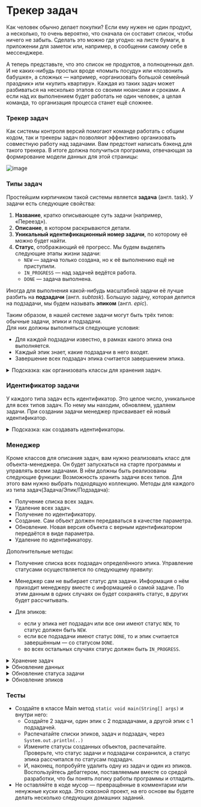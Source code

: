 # Трекер задач

Как человек обычно делает покупки? Если ему нужен не один продукт, а несколько, то очень вероятно, что сначала он
составит список, чтобы ничего не забыть. Сделать это можно где угодно: на листе бумаги, в приложении для заметок или,
например, в сообщении самому себе в мессенджере.

А теперь представьте, что это список не продуктов, а полноценных дел. И не каких-нибудь простых вроде «помыть посуду»
или «позвонить бабушке», а сложных — например, «организовать большой семейный праздник» или «купить квартиру». Каждая из
таких задач может разбиваться на несколько этапов со своими нюансами и сроками. А если над их выполнением будет работать
не один человек, а целая команда, то организация процесса станет ещё сложнее.

### Трекер задач

Как системы контроля версий помогают команде работать с общим кодом, так и трекеры задач позволяют эффективно
организовать совместную работу над задачами. Вам предстоит написать бэкенд для такого трекера. В итоге должна получиться
программа, отвечающая за формирование модели данных для этой страницы:

![image](https://github.com/practicetasks/java_task_tracker/assets/122010324/4e8f92b7-76ea-4047-bda7-0af549187b1c)

### Типы задач

Простейшим кирпичиком такой системы является **задача** (англ. task). У задачи есть следующие свойства:

1. **Название**, кратко описывающее суть задачи (например, «Переезд»).
2. **Описание**, в котором раскрываются детали.
3. **Уникальный идентификационный номер задачи**, по которому её можно будет найти.
4. **Статус**, отображающий её прогресс. Мы будем выделять следующие этапы жизни задачи:
    * `NEW` — задача только создана, но к её выполнению ещё не приступили.
    * `IN_PROGRESS` — над задачей ведётся работа.
    * `DONE` — задача выполнена.

Иногда для выполнения какой-нибудь масштабной задачи её лучше разбить на **подзадачи** (англ. _subtask_). Большую
задачу,
которая делится на подзадачи, мы будем называть **эпиком** (англ. _epic_).

Таким образом, в нашей системе задачи могут быть трёх типов: обычные задачи, эпики и подзадачи. <br>
Для них должны выполняться следующие условия:

* Для каждой подзадачи известно, в рамках какого эпика она выполняется.
* Каждый эпик знает, какие подзадачи в него входят.
* Завершение всех подзадач эпика считается завершением эпика.

<details>
<summary>Подсказка: как организовать классы для хранения задач.</summary>

У одной и той же проблемы в программировании может быть несколько решений. К примеру, вам нужно представить в программе
три вида связанных сущностей: задачи, подзадачи и эпики. Вы можете завести один абстрактный класс и связать три других с
ним. Или создать один не абстрактный класс и двух его наследников. Или сделать три отдельных класса. Задача
программиста — не только сделать выбор, но и обосновать его. Вне зависимости от того, по какому пути вы решите пойти,
каждое из этих решений будет лучше в одних ситуациях и хуже в других.

На наш взгляд, самым безопасным способом решения этой задачи будет создание публичного не абстрактного класса `Task`. Он
представляет отдельно стоящую задачу. Далее от него создать два подкласса: `Subtask` и `Epic`. Такая структура с одной
стороны позволит менять свойства сразу всех видов задач, а с другой — оставит пространство для манёвров, если
потребуется изменить только одну из них.
</details>

### Идентификатор задачи

У каждого типа задач есть идентификатор. Это целое число, уникальное для всех типов задач. По нему мы находим,
обновляем, удаляем задачи. При создании задачи менеджер присваивает ей новый идентификатор.

<details>
<summary>Подсказка: как создавать идентификаторы.</summary>

Для генерации идентификаторов можно использовать числовое поле класса менеджер, увеличивая его на 1, когда нужно
получить новое значение.
</details>

### Менеджер

Кроме классов для описания задач, вам нужно реализовать класс для объекта-менеджера. Он будет запускаться на старте
программы и управлять всеми задачами. В нём должны быть реализованы следующие функции:
Возможность хранить задачи всех типов. Для этого вам нужно выбрать подходящую коллекцию.
Методы для каждого из типа задач(Задача/Эпик/Подзадача):

* Получение списка всех задач.
* Удаление всех задач.
* Получение по идентификатору.
* Создание. Сам объект должен передаваться в качестве параметра.
* Обновление. Новая версия объекта с верным идентификатором передаётся в виде параметра.
* Удаление по идентификатору. <br>

Дополнительные методы:

* Получение списка всех подзадач определённого эпика.
  Управление статусами осуществляется по следующему правилу:
* Менеджер сам не выбирает статус для задачи. Информация о нём приходит менеджеру вместе с информацией о самой задаче.
  По этим данным в одних случаях он будет сохранять статус, в других будет рассчитывать.

* Для эпиков:

    * если у эпика нет подзадач или все они имеют статус `NEW`, то статус должен быть `NEW`.
    * если все подзадачи имеют статус `DONE`, то и эпик считается завершённым — со статусом `DONE`.
    * во всех остальных случаях статус должен быть `IN_PROGRESS`.

<details>
<summary>Хранение задач</summary>

Итак, вам нужно:

1. Получать задачи по идентификатору
2. Выводить списки задач разных типов

Один из способов организовать такое хранение — это присвоить соответствие между идентификатором и задачей при помощи
`HashMap`. Поскольку идентификатор не может повторяться (иначе он не был бы идентификатором), такой подход позволит
быстро
получать задачу.

Чтобы получать разные типы задач, вы можете создать три `HashMap` по одной на каждый из видов задач.
</details>

<details>
<summary>Обновление данных</summary>

При обновлении можете считать, что на вход подаётся новый объект, который должен полностью заменить старый. К примеру,
метод для обновления эпика может принимать эпик в качестве входных данных `public void updateTask(Task task)`. Если вы
храните эпики в `HashMap`, где ключами являются идентификаторы, то обновление — это запись нового эпика `tasks.put(
task.getId(), task))`.
</details>

<details>
<summary>Обновление статуса задачи</summary>

Фраза «информация приходит вместе с информацией по задаче» означает, что не существует отдельного метода, который
занимался бы только обновлением статуса задачи. Вместо этого статус задачи обновляется вместе с полным обновлением
задачи.
</details>

<details>
<summary>Обновление эпиков</summary>

Из описания задачи видно, что эпик не управляет своим статусом самостоятельно. Это значит:

1. Пользователь не должен иметь возможности поменять статус эпика самостоятельно
2. Когда меняется статус любой подзадачи в эпике, вам необходимо проверить, что статус эпика изменится соответствующим
   образом. При этом изменение статуса эпика может и не произойти, если в нём, к примеру, всё ещё есть незакрытые
   задачи.

</details>

### Тесты

* Создайте в классе Main метод `static void main(String[] args)` и внутри него:
    * Создайте 2 задачи, один эпик с 2 подзадачами, а другой эпик с 1 подзадачей.
    * Распечатайте списки эпиков, задач и подзадач, через `System.out.println(..)`
    * Измените статусы созданных объектов, распечатайте. Проверьте, что статус задачи и подзадачи сохранился, а статус
      эпика рассчитался по статусам подзадач.
    * И, наконец, попробуйте удалить одну из задач и один из эпиков. <br>Воспользуйтесь дебаггером, поставляемым вместе
      со средой разработки, что бы понять логику работы программы и отладить.
* Не оставляйте в коде мусор — превращённые в комментарии или ненужные куски кода. Это сквозной проект, на его основе вы
  будете делать несколько следующих домашних заданий.

